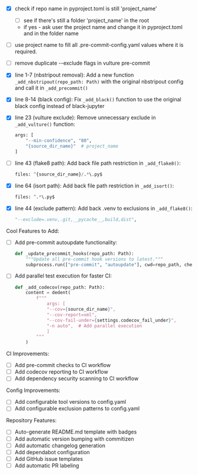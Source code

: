 - [x] check if repo name in pyproject.toml is still 'project_name'
  - [ ] see if there's still a folder 'project_name' in the root
  -  if yes - ask user the project name and change it in pyproject.toml and in the folder name
- [ ] use project name to fill all .pre-commit-config.yaml values where it is required.
- [ ] remove duplicate --exclude flags in vulture pre-commit


- [x] line 1-7 (nbstripout removal): Add a new function `_add_nbstripout(repo_path: Path)` with the original nbstripout config and call it in `_add_precommit()`

- [x] line 8-14 (black config): Fix `_add_black()` function to use the original black config instead of black-jupyter

- [x] line 23 (vulture exclude): Remove unnecessary exclude in `_add_vulture()` function:
  ```python
  args: [
      "--min-confidence", "80",
      "{source_dir_name}"  # project_name
  ]
  ```

- [ ] line 43 (flake8 path): Add back file path restriction in `_add_flake8()`:
  ```python
  files: ^{source_dir_name}/.*\.py$
  ```

- [x] line 64 (isort path): Add back file path restriction in `_add_isort()`:
  ```python
  files: ^.*\.py$
  ```

- [x] line 44 (exclude pattern): Add back .venv to exclusions in `_add_flake8()`:
  ```python
  "--exclude=.venv,.git,__pycache__,build,dist",
  ```

Cool Features to Add:
- [ ] Add pre-commit autoupdate functionality:
  ```python
  def _update_precommit_hooks(repo_path: Path):
      """Update all pre-commit hook versions to latest."""
      subprocess.run(["pre-commit", "autoupdate"], cwd=repo_path, check=True)
  ```

- [ ] Add parallel test execution for faster CI:
  ```python
  def _add_codecov(repo_path: Path):
      content = dedent(
          f"""
              args: [
              "--cov={source_dir_name}",
              "--cov-report=xml",
              "--cov-fail-under={settings.codecov_fail_under}",
              "-n auto",  # Add parallel execution
              ]
          """
      )
  ```

CI Improvements:
- [ ] Add pre-commit checks to CI workflow
- [ ] Add codecov reporting to CI workflow
- [ ] Add dependency security scanning to CI workflow

Config Improvements:
- [ ] Add configurable tool versions to config.yaml
- [ ] Add configurable exclusion patterns to config.yaml

Repository Features:
- [ ] Auto-generate README.md template with badges
- [ ] Add automatic version bumping with commitizen
- [ ] Add automatic changelog generation
- [ ] Add dependabot configuration
- [ ] Add GitHub issue templates
- [ ] Add automatic PR labeling
